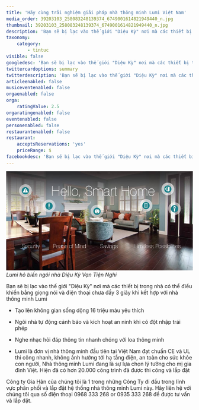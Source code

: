 ```yaml
---
title: 'Hãy cùng trải nghiệm giải pháp nhà thông minh Lumi Việt Nam'
media_order: 39203103_258083248139374_6749001614821949440_n.jpg
thumbnail: 39203103_258083248139374_6749001614821949440_n.jpg
description: 'Bạn sẽ bị lạc vào thế giới "Diệu Kỳ" nơi mà các thiết bị trong nhà có thể điều khiển bằng giọng nói và điện thoại chưa đầy 3 giây khi kết hợp với nhà thông minh Lumi.'
taxonomy:
    category:
        - tintuc
visible: false
googledesc: 'Bạn sẽ bị lạc vào thế giới "Diệu Kỳ" nơi mà các thiết bị trong nhà có thể điều khiển bằng giọng nói và điện thoại chưa đầy 3 giây khi kết hợp với nhà thông minh Lumi.'
twittercardoptions: summary
twitterdescription: 'Bạn sẽ bị lạc vào thế giới "Diệu Kỳ" nơi mà các thiết bị trong nhà có thể điều khiển bằng giọng nói và điện thoại chưa đầy 3 giây khi kết hợp với nhà thông minh Lumi.'
articleenabled: false
musiceventenabled: false
orgaenabled: false
orga:
    ratingValue: 2.5
orgaratingenabled: false
eventenabled: false
personenabled: false
restaurantenabled: false
restaurant:
    acceptsReservations: 'yes'
    priceRange: $
facebookdesc: 'Bạn sẽ bị lạc vào thế giới "Diệu Kỳ" nơi mà các thiết bị trong nhà có thể điều khiển bằng giọng nói và điện thoại chưa đầy 3 giây khi kết hợp với nhà thông minh Lumi.'
---
```


![Lumi hô biến ngôi nhà Diệu Kỳ Vạn Tiện Nghi](39203103_258083248139374_6749001614821949440_n.jpg)
_Lumi hô biến ngôi nhà Diệu Kỳ Vạn Tiện Nghi_

Bạn sẽ bị lạc vào thế giới "Diệu Kỳ" nơi mà các thiết bị trong nhà có thể điều khiển bằng giọng nói và điện thoại chưa đầy 3 giây khi kết hợp với nhà thông minh Lumi

* Tạo lên không gian sống dộng 16 triệu màu yêu thích

*  Ngôi nhà tự động cảnh báo và kích hoạt an ninh khi có đột nhập trái phép

* Nghe nhạc hỏi đáp thông tin nhanh chóng với loa thông minh

* Lumi là đơn vị nhà thông minh đầu tiên tại Việt Nam đạt chuẩn CE và UL thi công nhanh, không ảnh hưởng tới hạ tầng điện, an toàn cho sức khỏe con người, Nhà thông minh Lumi đang là sự lựa chọn lý tưởng cho mị gia đình Việt. Hiện đã có hơn 20.000 công trình đã được thi công và lắp đặt

Công ty Gia Hân của chúng tôi là 1 trong những Công Ty đi đầu trong lĩnh vực phân phối và lắp đặt hệ thống nhà thông minh Lumi này. Hãy liên hệ với chúng tôi qua số điện thoại 0968 333 268 or 0935 333 268 để được tư vấn và lắp đặt.